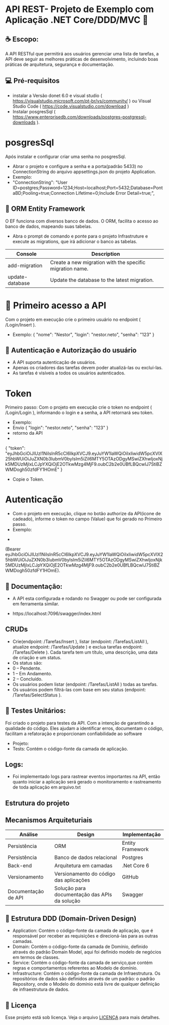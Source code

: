 # API REST- Projeto de Exemplo com Aplicação .NET Core/DDD/MVC 📜

## ☕ Escopo: 
A API RESTful que permitirá aos usuários gerenciar uma lista de tarefas, a API deve seguir as melhores práticas de desenvolvimento, incluindo boas práticas de arquitetura, segurança e documentação. 

## 💻 Pré-requisitos
- instalar a Versão donet 6.0 e visual studio ( https://visualstudio.microsoft.com/pt-br/vs/community/ ) ou Visual Studio Code ( https://code.visualstudio.com/download )
- Instalar posgresSql ( https://www.enterprisedb.com/downloads/postgres-postgresql-downloads ).

# posgresSql 
Após instalar e configurar criar uma senha no posgresSql. 
- Abrar o projeto e configure a senha e a porta(padrão 5433) no ConnectionString do arquivo appsettings.json do projeto Application.
- Exemplo: 
- "ConnectionString": "User ID=postgres;Password=1234;Host=localhost;Port=5432;Database=PontaBD;Pooling=true;Connection Lifetime=0;Include Error Detail=true;",

## 📝 ORM Entity Framework 
O EF funciona com diversos banco de dados. O ORM, facilita o acesso ao banco de dados, mapeando suas tabelas.
- Abra o prompt de comando e ponte para o projeto Infrastruture e execute as migrations, que irá adicionar o banco as tabelas.

|Console            |	Description                                              |	
|-------------------|------------------------------------------------------------|
|add-migration      |	Create a new migration with the specific migration name. |	                                  | 
|update-database    |	Update the database to the latest migration.             | 


# 🚀 Primeiro acesso a API
Com o projeto em execução crie o primeiro usuário no endpoint ( /Login/Insert ).
- Exemplo: 
{
  "nome": "Nestor",
  "login": "nestor.neto",
  "senha": "123"
}

## 🚀 Autenticação e Autorização do usuário
- A API suporta autenticação de usuários. 
- Apenas os criadores das tarefas devem poder atualizá-las ou excluí-las. 
- As tarefas é visíveis a todos os usuários autenticados.
# Token
 Primeiro passo: Com o projeto em execução crie o token no endpoint ( /Login/Login ), informando o login e a senha, a API retornará seu token.
- Exemplo: 
- Envio
{
  "login": "nestor.neto",
  "senha": "123"
}
- retorno da API
- 
{
  "token": "eyJhbGciOiJIUzI1NiIsInR5cCI6IkpXVCJ9.eyJuYW1laWQiOiIxIiwidW5pcXVlX25hbWUiOiJuZXN0b3IubmV0byIsIm5iZiI6MTY5OTAzODgyMSwiZXhwIjoxNjk5MDUzMjIxLCJpYXQiOjE2OTkwMzg4MjF9.oubC2b2e0UBfLBQcwIJ7StiBZWMDogh50zfdFY1HOmE"
}
- Copie o Token.

# Autenticação
- Com o projeto em execução, clique no botão authorize da API(icone de cadeado), informe o token no campo (Value) que foi gerado no Primeiro passo. 
- Exemplo:
* 
(Bearer eyJhbGciOiJIUzI1NiIsInR5cCI6IkpXVCJ9.eyJuYW1laWQiOiIxIiwidW5pcXVlX25hbWUiOiJuZXN0b3IubmV0byIsIm5iZiI6MTY5OTAzODgyMSwiZXhwIjoxNjk5MDUzMjIxLCJpYXQiOjE2OTkwMzg4MjF9.oubC2b2e0UBfLBQcwIJ7StiBZWMDogh50zfdFY1HOmE).

## 📝 Documentação: 
- A API esta configurada e rodando no Swagger ou pode ser configurada em ferramenta similar. 
* https://localhost:7096/swagger/index.html

## CRUDs 
- Crie(endpoint: /Tarefas/Insert ), listar (endpoint: /Tarefas/ListAll ), atualize endpoint: /Tarefas/Update ) e exclua tarefas endpoint: /Tarefas/Delete ). 
Cada tarefa tem um título, uma descrição, uma data de criação e um status.
- Os status são:
- 0 – Pendente.
- 1 – Em Andamento.
- 2 – Concluído.
-  Os usuários podem listar (endpoint: /Tarefas/ListAll ) todas as tarefas.
-  Os usuários podem filtrá-las com base em seu status (endpoint: /Tarefas/SelectStatus ). 


## 🚀 Testes Unitários: 
Foi criado o projeto para testes da API. Com a intenção de garantindo a qualidade do código. Eles ajudam a identificar erros, documentam o código, facilitam a refatoração e proporcionam confiabilidade ao software
- Projeto:
- Tests: Contém o código-fonte da camada de aplicação.

## Logs: 
- Foi implementado logs para rastrear eventos importantes na API, então quanto iniciar a aplicação será gerado o monitoramento e rastreamento de toda aplicação em arquivo.txt


## Estrutura do projeto

## Mecanismos Arquiteturiais

|Análise            |	Design                                |	Implementação      |
|-------------------|-----------------------------------------|------------------|
|Persistência       |	ORM	                                  | Entity Framework   |
|Persistência       |	Banco de dados relacional             | Postgres           |
|Back-end	        |  Arquitetura em camadas                 |	.Net Core 6        |
|Versionamento      |	Versionamento do código das aplicações|	GitHub             |
|Documentação de API|Solução para documentação das APIs da solução|	    Swagger  |

## 📝 Estrutura DDD (Domain-Driven Design)

- Application: Contém o código-fonte da camada de aplicação, que é responsável por receber as requisições e direcioná-las para as outras camadas.
- Domain: Contém o código-fonte da camada de Domínio, definido através do padrão Domain Model, aqui foi definido modelo de negócios em termos de classes.
- Service: Contém o código-fonte da camada de serviço,que contém regras e comportamentos referentes ao Modelo de domínio.
- Infrastructure: Contém o código-fonte da camada de Infraestrutura. Os repositórios de dados são definidos através de um padrão: o padrão Repository, onde o Modelo do domínio está livre de qualquer definição de infraestrutura de dados.


## 📝 Licença

Esse projeto está sob licença. Veja o arquivo [LICENÇA](LICENSE.md) para mais detalhes.